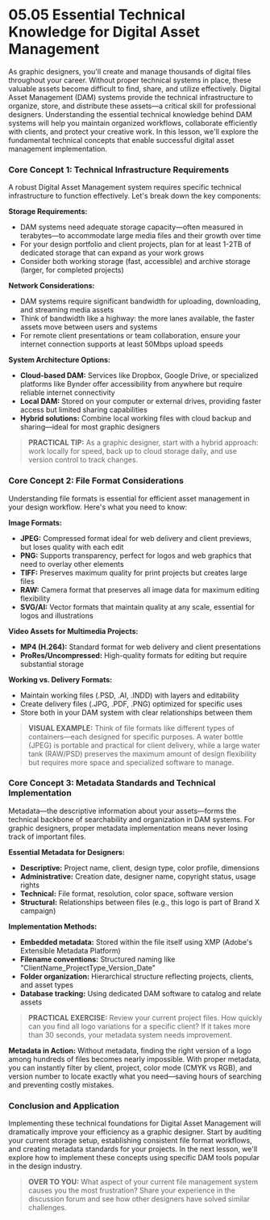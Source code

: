 # 05.05 Essential Technical Knowledge for Digital Asset Management

As graphic designers, you'll create and manage thousands of digital files throughout your career. Without proper technical systems in place, these valuable assets become difficult to find, share, and utilize effectively. Digital Asset Management (DAM) systems provide the technical infrastructure to organize, store, and distribute these assets—a critical skill for professional designers. Understanding the essential technical knowledge behind DAM systems will help you maintain organized workflows, collaborate efficiently with clients, and protect your creative work. In this lesson, we'll explore the fundamental technical concepts that enable successful digital asset management implementation.

### Core Concept 1: Technical Infrastructure Requirements

A robust Digital Asset Management system requires specific technical infrastructure to function effectively. Let's break down the key components:

**Storage Requirements:**
- DAM systems need adequate storage capacity—often measured in terabytes—to accommodate large media files and their growth over time
- For your design portfolio and client projects, plan for at least 1-2TB of dedicated storage that can expand as your work grows
- Consider both working storage (fast, accessible) and archive storage (larger, for completed projects)

**Network Considerations:**
- DAM systems require significant bandwidth for uploading, downloading, and streaming media assets
- Think of bandwidth like a highway: the more lanes available, the faster assets move between users and systems
- For remote client presentations or team collaboration, ensure your internet connection supports at least 50Mbps upload speeds

**System Architecture Options:**
- **Cloud-based DAM:** Services like Dropbox, Google Drive, or specialized platforms like Bynder offer accessibility from anywhere but require reliable internet connectivity
- **Local DAM:** Stored on your computer or external drives, providing faster access but limited sharing capabilities
- **Hybrid solutions:** Combine local working files with cloud backup and sharing—ideal for most graphic designers

> **PRACTICAL TIP:** As a graphic designer, start with a hybrid approach: work locally for speed, back up to cloud storage daily, and use version control to track changes.

### Core Concept 2: File Format Considerations

Understanding file formats is essential for efficient asset management in your design workflow. Here's what you need to know:

**Image Formats:**
- **JPEG:** Compressed format ideal for web delivery and client previews, but loses quality with each edit
- **PNG:** Supports transparency, perfect for logos and web graphics that need to overlay other elements
- **TIFF:** Preserves maximum quality for print projects but creates large files
- **RAW:** Camera format that preserves all image data for maximum editing flexibility
- **SVG/AI:** Vector formats that maintain quality at any scale, essential for logos and illustrations

**Video Assets for Multimedia Projects:**
- **MP4 (H.264):** Standard format for web delivery and client presentations
- **ProRes/Uncompressed:** High-quality formats for editing but require substantial storage

**Working vs. Delivery Formats:**
- Maintain working files (.PSD, .AI, .INDD) with layers and editability
- Create delivery files (.JPG, .PDF, .PNG) optimized for specific uses
- Store both in your DAM system with clear relationships between them

> **VISUAL EXAMPLE:** Think of file formats like different types of containers—each designed for specific purposes. A water bottle (JPEG) is portable and practical for client delivery, while a large water tank (RAW/PSD) preserves the maximum amount of design flexibility but requires more space and specialized software to manage.

### Core Concept 3: Metadata Standards and Technical Implementation

Metadata—the descriptive information about your assets—forms the technical backbone of searchability and organization in DAM systems. For graphic designers, proper metadata implementation means never losing track of important files.

**Essential Metadata for Designers:**
- **Descriptive:** Project name, client, design type, color profile, dimensions
- **Administrative:** Creation date, designer name, copyright status, usage rights
- **Technical:** File format, resolution, color space, software version
- **Structural:** Relationships between files (e.g., this logo is part of Brand X campaign)

**Implementation Methods:**
- **Embedded metadata:** Stored within the file itself using XMP (Adobe's Extensible Metadata Platform)
- **Filename conventions:** Structured naming like "ClientName_ProjectType_Version_Date"
- **Folder organization:** Hierarchical structure reflecting projects, clients, and asset types
- **Database tracking:** Using dedicated DAM software to catalog and relate assets

> **PRACTICAL EXERCISE:** Review your current project files. How quickly can you find all logo variations for a specific client? If it takes more than 30 seconds, your metadata system needs improvement.

**Metadata in Action:**
Without metadata, finding the right version of a logo among hundreds of files becomes nearly impossible. With proper metadata, you can instantly filter by client, project, color mode (CMYK vs RGB), and version number to locate exactly what you need—saving hours of searching and preventing costly mistakes.

### Conclusion and Application

Implementing these technical foundations for Digital Asset Management will dramatically improve your efficiency as a graphic designer. Start by auditing your current storage setup, establishing consistent file format workflows, and creating metadata standards for your projects. In the next lesson, we'll explore how to implement these concepts using specific DAM tools popular in the design industry.

> **OVER TO YOU:** What aspect of your current file management system causes you the most frustration? Share your experience in the discussion forum and see how other designers have solved similar challenges.
